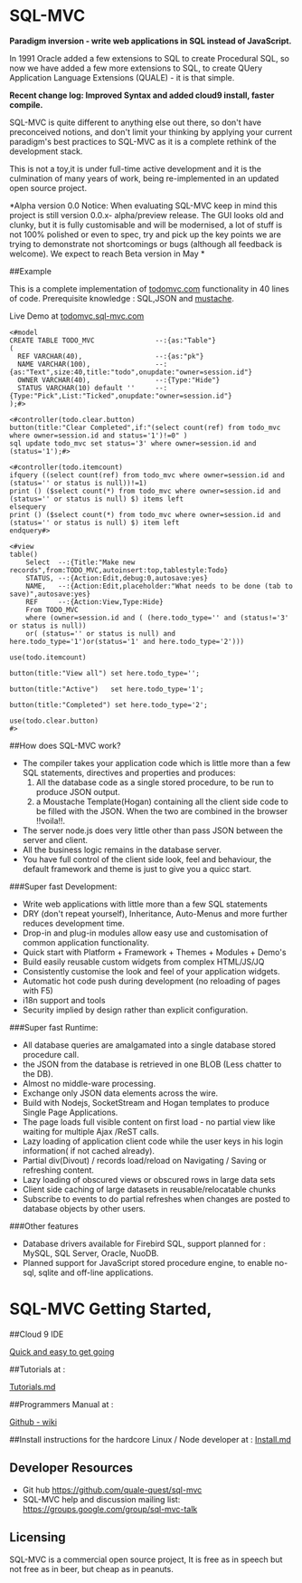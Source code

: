 # SQL-MVC

**Paradigm inversion - write web applications in SQL instead of JavaScript.**

In 1991 Oracle added a few extensions to SQL to create Procedural SQL, so now we have added a 
few more extensions to SQL, to create QUery Application Language Extensions (QUALE) - it is that simple.

**Recent change log: Improved Syntax and added cloud9 install, faster compile.**



SQL-MVC is quite different to anything else out there, so don't have preconceived notions, and don't limit your thinking by 
applying your current paradigm's best practices to SQL-MVC as it is a complete rethink of the development stack.

This is not a toy,it is under full-time active development and it is the 
culmination of many years of work, being re-implemented in an updated open source project.

*Alpha version 0.0 Notice: When evaluating SQL-MVC keep in mind this project is still version 0.0.x- alpha/preview release.
The GUI looks old and clunky, but it is fully customisable and will be modernised, a lot of stuff is not 100% polished or even to spec,
try and pick up the key points we are trying to demonstrate not shortcomings or bugs
 (although all feedback is welcome). We expect to reach Beta version in May *
 


##Example	

This is a complete implementation of [todomvc.com](http://todomvc.com) functionality in 40 lines of code.
Prerequisite knowledge : SQL,JSON and [mustache](https://mustache.github.io/mustache.5.html).

Live Demo at [todomvc.sql-mvc.com](http://todomvc.sql-mvc.com/) 

```
<#model
CREATE TABLE TODO_MVC				--:{as:"Table"} 
(
  REF VARCHAR(40),					--:{as:"pk"}
  NAME VARCHAR(100),				--:{as:"Text",size:40,title:"todo",onupdate:"owner=session.id"}  
  OWNER VARCHAR(40),				--:{Type:"Hide"}
  STATUS VARCHAR(10) default ''    	--:{Type:"Pick",List:"Ticked",onupdate:"owner=session.id"}  
);#>

<#controller(todo.clear.button)
button(title:"Clear Completed",if:"(select count(ref) from todo_mvc where owner=session.id and status='1')!=0" )
sql update todo_mvc set status='3' where owner=session.id and (status='1');#>

<#controller(todo.itemcount)
ifquery ((select count(ref) from todo_mvc where owner=session.id and (status='' or status is null))!=1)
print () ($select count(*) from todo_mvc where owner=session.id and (status='' or status is null) $) items left
elsequery
print () ($select count(*) from todo_mvc where owner=session.id and (status='' or status is null) $) item left
endquery#>

<#view
table()
	Select  --:{Title:"Make new records",from:TODO_MVC,autoinsert:top,tablestyle:Todo}
	STATUS, --:{Action:Edit,debug:0,autosave:yes}
	NAME,   --:{Action:Edit,placeholder:"What needs to be done (tab to save)",autosave:yes}
	REF	    --:{Action:View,Type:Hide}
	From TODO_MVC 
	where (owner=session.id and ( (here.todo_type='' and (status!='3' or status is null)) 
	or( (status='' or status is null) and here.todo_type='1')or(status='1' and here.todo_type='2')))

use(todo.itemcount)

button(title:"View all") set here.todo_type='';

button(title:"Active")   set here.todo_type='1';

button(title:"Completed") set here.todo_type='2';

use(todo.clear.button)
#>
```

##How does SQL-MVC work?

* The compiler takes your application code which is little more 
than a few SQL statements, directives and properties and produces:
  1. All the database code as a single stored procedure, to be run to produce JSON output.
  2. a Moustache Template(Hogan) containing all the client side code to be filled with the JSON.
When the two are combined in the browser !!voila!!.
* The server node.js does very little other than pass JSON between the server and client.
* All the business logic remains in the database server.
* You have full control of the client side look, feel and behaviour, the 
default framework and theme is just to give you a quicc start.

###Super fast Development:	

* Write web applications with little more than a few SQL statements
* DRY (don't repeat yourself), Inheritance, Auto-Menus and more further reduces development time.
* Drop-in and plug-in modules allow easy use and customisation of common application functionality.
* Quick start with Platform + Framework + Themes + Modules + Demo's 
* Build easily reusable custom widgets from complex HTML/JS/JQ
* Consistently customise the look and feel of your application widgets.	
* Automatic hot code push during development (no reloading of pages with F5)
* i18n support and tools
* Security implied by design rather than explicit configuration.

###Super fast Runtime:

* All database queries are amalgamated into a single database stored procedure call. 
* the JSON from the database is retrieved in one BLOB (Less chatter to the DB).
* Almost no middle-ware processing.	
* Exchange only JSON data elements across the wire.	
* Build with Nodejs, SocketStream and Hogan templates to produce Single Page Applications.	
* The page loads full visible content on first load - no partial view like waiting for multiple Ajax /ReST calls.
* Lazy loading of application client code while the user keys in his login information( if not cached already).
* Partial div(Divout) / records load/reload  on Navigating / Saving or refreshing content.
* Lazy loading of obscured views or obscured rows in large data sets
* Client side caching of large datasets in reusable/relocatable chunks
* Subscribe to events to do partial refreshes when changes are posted to database objects by other users.

###Other features

* Database drivers available for Firebird SQL, support planned for : MySQL, SQL Server, Oracle, NuoDB.
* Planned support for JavaScript stored procedure engine, to enable no-sql, sqlite and off-line applications.



# SQL-MVC Getting Started,

##Cloud 9 IDE

[Quick and easy to get going](https://github.com/quale-quest/sql-mvc-c9/blob/master/README.md)

##Tutorials at :

[Tutorials.md](https://github.com/quale-quest/sql-mvc/blob/master/doc/Tutorials.md)

 
##Programmers Manual at : 

[Github - wiki](https://github.com/quale-quest/sql-mvc/wiki)



##Install instructions for the hardcore Linux / Node developer at :
[Install.md](https://github.com/quale-quest/sql-mvc/blob/master/doc/Install-linux.md)



## Developer Resources

* Git hub https://github.com/quale-quest/sql-mvc
* SQL-MVC help and discussion mailing list: https://groups.google.com/group/sql-mvc-talk


## Licensing

SQL-MVC is a commercial open source project, It is free as in speech
but not free as in beer, but cheap as in peanuts.

 
